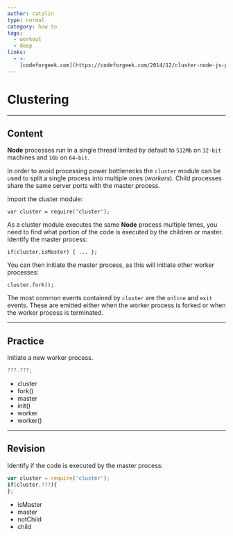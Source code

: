 ```yaml
---
author: catalin
type: normal
category: how to
tags:
  - workout
  - deep
links:
  - >-
    [codeforgeek.com](https://codeforgeek.com/2014/12/cluster-node-js-performance/){website}
---
```


# Clustering


---

## Content

**Node** processes run in a single thread limited by default to `512Mb` on `32-bit` machines and `1Gb` on `64-bit`.

 In order to avoid processing power bottlenecks the `cluster` module can be used to split a single process into multiple ones (*workers*). Child processes share the same server ports with the master process.

Import the cluster module:

```plain-text
var cluster = require('cluster');

```

As a cluster module executes the same **Node** process multiple times, you need to find what portion of the code is executed by the children or master.
Identify the master process:

```plain-text
if(cluster.isMaster) { ... };
```

You can then initiate the master process, as this will initiate other worker processes:

```plain-text
cluster.fork();
```

The most common events contained by `cluster` are the `online` and `exit` events. These are emitted either when the worker process is forked or when the worker process is terminated.


---

## Practice

Initiate a new worker process.

```javascript
???.???;
```

- cluster
- fork()
- master
- init()
- worker
- worker()


---

## Revision

Identify if the code is executed by the master process:

```javascript
var cluster = require('cluster');
if(cluster.???){
};
```

- isMaster
- master
- notChild
- child
 

